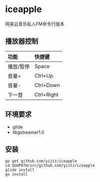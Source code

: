 # iceapple
网易云音乐私人FM命令行版本

## 播放器控制
功能 | 快捷键
:--- | :---
播放/暂停 | Space
音量+ | Ctrl+Up
音量- | Ctrl+Down
下一首 | Ctrl+Right
## 环境要求
+ glide
+ libgstreamer1.0
## 安装
```
go get github.com/yiitz/iceapple
cd $GOPATH/src/github.com/yiitz/iceapple
glide install
go install
```